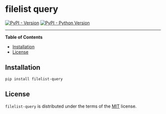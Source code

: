 # filelist query

[![PyPI - Version](https://img.shields.io/pypi/v/filelist-query.svg)](https://pypi.org/project/filelist-query)
[![PyPI - Python Version](https://img.shields.io/pypi/pyversions/filelist-query.svg)](https://pypi.org/project/filelist-query)

-----

**Table of Contents**

- [Installation](#installation)
- [License](#license)

## Installation

```console
pip install filelist-query
```

## License

`filelist-query` is distributed under the terms of the [MIT](https://spdx.org/licenses/MIT.html) license.
